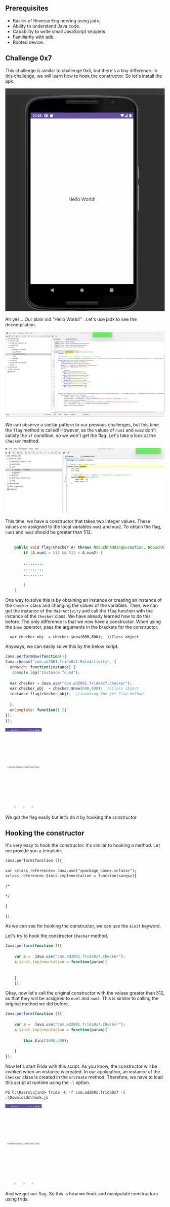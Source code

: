 ## Prerequisites  

- Basics of Reverse Engineering using jadx.
- Ability to understand Java code.
- Capability to write small JavaScript snippets.
- Familiarity with adb.
- Rooted device.

## Challenge 0x7

This challenge is similar to challenge 0x5, but there's a tiny difference. In this challenge, we will learn how to hook the constructor. So let's install the apk.

![](images/1.png)

Ah yes... Our plain old  "Hello World!" . Let's use jadx to see the decompilation.

![](images/2.png)

We can observe a similar pattern to our previous challenges, but this time the `flag` method is called! However, as the values of `num1` and `num2` don't satisfy the `if` condition, so we won't get the flag. Let's take a look at the `Checker` method.

![](images/3.png)

This time, we have a constructor that takes two integer values. These values are assigned to the local variables `num1` and `num2`. To obtain the flag, `num1` and `num2` should be greater than 512.

```java

    public void flag(Checker A) throws NoSuchPaddingException, NoSuchAlgorithmException, InvalidKeyException, IllegalBlockSizeException, BadPaddingException {
        if (A.num1 > 512 && 512 < A.num2) {
   		
   		.........
   		.........
   		.........
   		
        }
    }

```

One way to solve this is by obtaining an instance or creating an instance of the `Checker` class and changing the values of the variables. Then, we can get the instance of the `MainActivity` and call the `flag` function with the instance of the `Checker` class. We have already learned how to do this before. The only difference is that we now have a constructor. When using the `$new` operator, pass the arguments in the brackets for the constructor.

```
  var checker_obj  = checker.$new(600,600);  //Class object
```

Anyways, we can easily solve this by the below script.

```javascript
Java.performNow(function(){
Java.choose('com.ad2001.frida0x7.MainActivity', {
  onMatch: function(instance) {
   console.log("Instance found");
   
  var checker = Java.use("com.ad2001.frida0x7.Checker");
  var checker_obj  = checker.$new(600,600);  //Class object
  instance.flag(checker_obj);  //invoking the get_flag method

  },
  onComplete: function() {}
});
});
```



<img src="images/4.jpg" style="zoom:25%;" />

We got the flag easily but let's do it by hooking the constructor

## Hooking the constructor

It's very easy to hook the constructor. it's similar to hooking a method. Let me provide you a template.

```
Java.perform(function (){
 
var <class_reference>= Java.use("<package_name>.<class>");
<class_reference>.$init.implementation = function(<args>){

/*
  
*/
 
}

})
```

As we can see for hooking the constructor, we can use the `$init` keyword.

Let's try to hook the constructor `Checker` method.

```javascript
Java.perform(function (){
 
    var a =  Java.use("com.ad2001.frida0x7.Checker");
    a.$init.implementation = function(param){


   	}
    });
```

Okay, now let's call the original constructor with the values greater than 512, so that they will be assigned to `num1` and `num2`. This is similar to calling the original method we did before.

```javascript
Java.perform(function (){
 
    var a =  Java.use("com.ad2001.frida0x7.Checker");
    a.$init.implementation = function(param){

        this.$init(600,600);

    }
});
```

Now let's start Frida with this script. As you know, the constructor will be invoked when an instance is created. In our application, an instance of the `Checker` class is created in the `onCreate` method. Therefore, we have to load this script at runtime using the `-l` option.

```
PS C:\Users\ajind> frida -U -f com.ad2001.frida0x7 -l .\Downloads\hook.js
```

<img src="images/5.jpg" style="zoom:25%;" />

And we got our flag.  So this is how we hook and manipulate constructors using frida.
